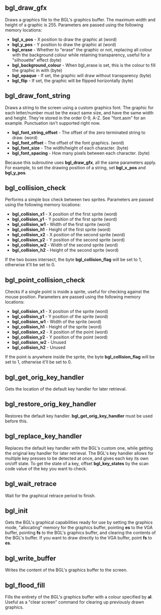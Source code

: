## bgl_draw_gfx
Draws a graphics file to the BGL's graphics buffer. The maximum width and height of a graphic is 255. Parameters are passed using the following memory locations:

- **bgl_x_pos** - X position to draw the graphic at (word)
- **bgl_y_pos** - Y position to draw the graphic at (word)
- **bgl_erase** - Whether to "erase" the graphic or not, replacing all colour with the background colour while retaining transparency, useful for a "silhouette" effect (byte)
- **bgl_background_colour** - When bgl_erase is set, this is the colour to fill the graphic in with (byte)
- **bgl_opaque** - If set, the graphic will draw without transparency (byte)
- **bgl_flip** - If set, the graphic will be flipped horizontally (byte)

## bgl_draw_font_string
Draws a string to the screen using a custom graphics font. The graphic for each letter/number must be the exact same size, and have the same width and height. They're stored in the order 0-9, A-Z. See "font.asm" for an example. Punctuation isn't supported right now.

- **bgl_font_string_offset** - The offset of the zero terminated string to draw. (word)
- **bgl_font_offset** - The offset of the font graphics. (word)
- **bgl_font_size** - The width/height of each character. (byte)
-	**bgl_font_spacing** - How many pixels between each character. (byte)

Because this subroutine uses **bgl_draw_gfx**, all the same parameters apply. For example, to set the drawing position of a string, set **bgl_x_pos** and **bgl_y_pos**.

## bgl_collision_check
Performs a simple box check between two sprites. Parameters are passed using the following memory locations:
- **bgl_collision_x1** - X position of the first sprite (word)
- **bgl_collision_y1** - Y position of the first sprite (word)
- **bgl_collision_w1** - Width of the first sprite (word)
- **bgl_collision_h1** - Height of the first sprite (word)
- **bgl_collision_x2** - X position of the second sprite (word)
- **bgl_collision_y2** - Y position of the second sprite (word)
- **bgl_collision_w2** - Width of the second sprite (word)
- **bgl_collision_h2** - Height of the second sprite (word)

If the two boxes intersect, the byte **bgl_collision_flag** will be set to 1, otherwise it'll be set to 0.

## bgl_point_collision_check
Checks if a single point is inside a sprite, useful for checking against the mouse position. Parameters are passed using the following memory locations:
- **bgl_collision_x1** - X position of the sprite (word)
- **bgl_collision_y1** - Y position of the sprite (word)
- **bgl_collision_w1** - Width of the sprite (word)
- **bgl_collision_h1** - Height of the sprite (word)
- **bgl_collision_x2** - X position of the point (word)
- **bgl_collision_y2** - Y position of the point (word)
- **bgl_collision_w2** - Unused
- **bgl_collision_h2** - Unused

If the point is anywhere inside the sprite, the byte **bgl_collision_flag** will be set to 1, otherwise it'll be set to 0.
## bgl_get_orig_key_handler
Gets the location of the default key handler for later retrieval.
## bgl_restore_orig_key_handler
Restores the default key handler. **bgl_get_orig_key_handler** must be used before this.
## bgl_replace_key_handler
Replaces the default key handler with the BGL's custom one, while getting the original key handler for later retrieval. The BGL's key handler allows for multiple key presses to be detected at once, and gives each key its own on/off state. To get the state of a key, offset **bgl_key_states** by the scan code value of the key you want to check.
## bgl_wait_retrace
Wait for the graphical retrace period to finish.
## bgl_init
Gets the BGL's graphical capabilities ready for use by setting the graphics mode, "allocating" memory for the graphics buffer, pointing **es** to the VGA buffer, pointing **fs** to the BGL's graphics buffer, and clearing the contents of the BGL's buffer. If you want to draw directly to the VGA buffer, point **fs** to **es**.
## bgl_write_buffer
Writes the content of the BGL's graphics buffer to the screen.
## bgl_flood_fill
Fills the entirety of the BGL's graphics buffer with a colour specified by **al**. Useful as a "clear screen" command for clearing up previously drawn graphics.
